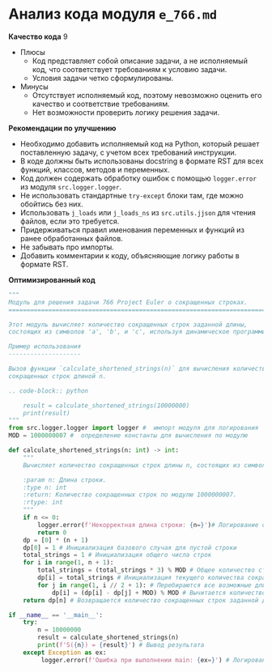 # Анализ кода модуля `e_766.md`

**Качество кода**
9
- Плюсы
    -  Код представляет собой описание задачи, а не исполняемый код, что соответствует требованиям к условию задачи.
    -  Условия задачи четко сформулированы.
- Минусы
    - Отсутствует исполняемый код, поэтому невозможно оценить его качество и соответствие требованиям.
    - Нет возможности проверить логику решения задачи.

**Рекомендации по улучшению**
- Необходимо добавить исполняемый код на Python, который решает поставленную задачу, с учетом всех требований инструкции.
- В коде должны быть использованы docstring в формате RST для всех функций, классов, методов и переменных.
- Код должен содержать обработку ошибок с помощью `logger.error` из модуля `src.logger.logger`.
- Не использовать стандартные `try-except` блоки там, где можно обойтись без них.
- Использовать `j_loads` или `j_loads_ns` из `src.utils.jjson` для чтения файлов, если это требуется.
- Придерживаться правил именования переменных и функций из ранее обработанных файлов.
- Не забывать про импорты.
- Добавить комментарии к коду, объясняющие логику работы в формате RST.

**Оптимизированный код**
```python
"""
Модуль для решения задачи 766 Project Euler о сокращенных строках.
=========================================================================================

Этот модуль вычисляет количество сокращенных строк заданной длины,
состоящих из символов 'a', 'b', и 'c', используя динамическое программирование.

Пример использования
--------------------

Вызов функции `calculate_shortened_strings(n)` для вычисления количества
сокращенных строк длиной n.

.. code-block:: python

    result = calculate_shortened_strings(10000000)
    print(result)
"""
from src.logger.logger import logger #  импорт модуля для логирования
MOD = 1000000007 #  определение константы для вычисления по модулю

def calculate_shortened_strings(n: int) -> int:
    """
    Вычисляет количество сокращенных строк длины n, состоящих из символов 'a', 'b' и 'c'.

    :param n: Длина строки.
    :type n: int
    :return: Количество сокращенных строк по модулю 1000000007.
    :rtype: int
    """
    if n <= 0:
        logger.error(f'Некорректная длина строки: {n=}')# Логирование ошибки при некорректной длине
        return 0
    dp = [0] * (n + 1)
    dp[0] = 1 # Инициализация базового случая для пустой строки
    total_strings = 1 # Инициализация общего числа строк
    for i in range(1, n + 1):
        total_strings = (total_strings * 3) % MOD # Общее количество строк длины i
        dp[i] = total_strings # Инициализация текущего количества сокращенных строк
        for j in range(1, i // 2 + 1): # Перебираются все возможные длины префиксов
            dp[i] = (dp[i] - dp[j] + MOD) % MOD # Вычитается количество строк, у которых префикс более чем половина
    return dp[n] # Возвращается количество сокращенных строк заданной длины

if __name__ == '__main__':
    try:
        n = 10000000
        result = calculate_shortened_strings(n)
        print(f'S({n}) = {result}') # Вывод результата
    except Exception as ex:
         logger.error(f'Ошибка при выполнении main: {ex=}') # Логирование ошибки в main
```
